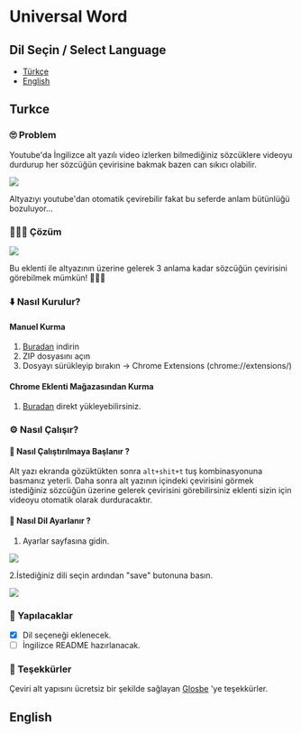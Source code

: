 # Universal Word

## Dil Seçin / Select Language
* [Türkçe](#turkce)
* [English](#english)

## Turkce
### 🙄 Problem 
  Youtube'da İngilizce alt yazılı video izlerken bilmediğiniz sözcüklere videoyu durdurup her sözcüğün çevirisine bakmak bazen can sıkıcı olabilir.

  ![](https://user-images.githubusercontent.com/16020123/31394850-04471cdc-ade8-11e7-8c2d-dc500231ec33.gif)

  Altyazıyı youtube'dan otomatik çevirebilir fakat bu seferde anlam bütünlüğü bozuluyor...


### 🎊🎉🎈 Çözüm

  ![](https://user-images.githubusercontent.com/16020123/31394887-188f5a6a-ade8-11e7-9883-9f26ade57830.gif)
  
  Bu eklenti ile altyazının üzerine gelerek 3 anlama kadar sözcüğün çevirisini görebilmek mümkün! 🎊🎉🎈

### ⬇️ Nasıl Kurulur?

  #### Manuel Kurma
  1. [Buradan](https://github.com/yasinguzel/universal-word/releases/download/v1.1.0/universal-wordv1.1.0.zip) indirin
  2. ZIP dosyasını açın
  3. Dosyayı sürükleyip bırakın -> Chrome Extensions (chrome://extensions/)

  #### Chrome Eklenti Mağazasından Kurma
  1. [Buradan](https://chrome.google.com/webstore/detail/universal-word/gpdfbmcmghechfppnckabnhojmogdifl?hl=en) direkt yükleyebilirsiniz.

### ⚙️ Nasıl Çalışır?
#### 🏁 Nasıl Çalıştırılmaya Başlanır ?
  Alt yazı ekranda gözüktükten sonra `alt+shit+t` tuş kombinasyonuna basmanız yeterli. Daha sonra alt yazının içindeki çevirisini görmek istediğiniz sözcüğün üzerine gelerek çevirisini görebilirsiniz eklenti sizin için videoyu otomatik olarak durduracaktır.
  
#### 👅 Nasıl Dil Ayarlanır ?
  1. Ayarlar sayfasına gidin.
  
  ![](https://user-images.githubusercontent.com/16020123/31394709-aaac26d6-ade7-11e7-8fa4-b08d9a3042da.png)
  
  2.İstediğiniz dili seçin ardından "save" butonuna basın.
  
  ![](https://user-images.githubusercontent.com/16020123/31394736-ba99037a-ade7-11e7-9e60-3a457bb6d607.png)
  

### 📝 Yapılacaklar

- [x] Dil seçeneği eklenecek.
- [ ] İngilizce README hazırlanacak.

### 👏 Teşekkürler
Çeviri alt yapısını ücretsiz bir şekilde sağlayan [Glosbe](https://glosbe.com/) 'ye teşekkürler.

## English

